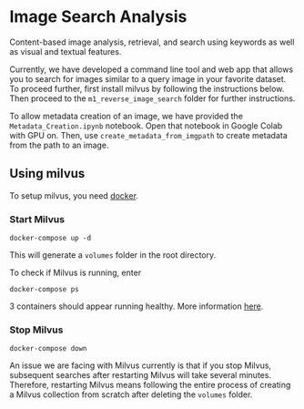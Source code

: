 # Image Search Analysis

Content-based image analysis, retrieval, and search using keywords as well as visual and textual features.

Currently, we have developed a command line tool and web app that allows you to search for images similar to a query image in your favorite dataset. To proceed further, first install milvus by following the instructions below. Then proceed to the `m1_reverse_image_search` folder for further instructions.

To allow metadata creation of an image, we have provided the `Metadata_Creation.ipynb` notebook. Open that notebook in Google Colab with GPU on. Then, use `create_metadata_from_imgpath` to create metadata from the path to an image.

## Using milvus

To setup milvus, you need [docker](https://docs.docker.com/get-docker/).

### Start Milvus

`docker-compose up -d`

This will generate a `volumes` folder in the root directory.

To check if Milvus is running, enter 

`docker-compose ps` 

3 containers should appear running healthy. More information [here](https://milvus.io/docs/install_standalone-docker.md).

### Stop Milvus

`docker-compose down`

An issue we are facing with Milvus currently is that if you stop Milvus, subsequent searches 
after restarting Milvus will take several minutes. Therefore, restarting Milvus means
following the entire process of creating a Milvus collection from scratch after deleting
the `volumes` folder.
